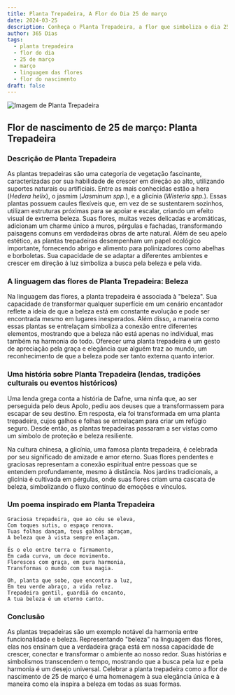 ```yaml
---
title: Planta Trepadeira, A Flor do Dia 25 de março
date: 2024-03-25
description: Conheça o Planta Trepadeira, a flor que simboliza o dia 25 de março e seu significado 'Beleza'. Explore a beleza e o simbolismo desta flor encantadora.
author: 365 Dias
tags:
  - planta trepadeira
  - flor do dia
  - 25 de março
  - março
  - linguagem das flores
  - flor do nascimento
draft: false
---
```


![Imagem de Planta Trepadeira](https://cdn.pixabay.com/photo/2016/06/12/22/30/wall-1453158_1280.jpg#center)


## Flor de nascimento de 25 de março: Planta Trepadeira

### Descrição de Planta Trepadeira

As plantas trepadeiras são uma categoria de vegetação fascinante, caracterizadas por sua habilidade de crescer em direção ao alto, utilizando suportes naturais ou artificiais. Entre as mais conhecidas estão a hera (_Hedera helix_), o jasmim (_Jasminum spp._), e a glicínia (_Wisteria spp._). Essas plantas possuem caules flexíveis que, em vez de se sustentarem sozinhos, utilizam estruturas próximas para se apoiar e escalar, criando um efeito visual de extrema beleza. Suas flores, muitas vezes delicadas e aromáticas, adicionam um charme único a muros, pérgulas e fachadas, transformando paisagens comuns em verdadeiras obras de arte natural. Além de seu apelo estético, as plantas trepadeiras desempenham um papel ecológico importante, fornecendo abrigo e alimento para polinizadores como abelhas e borboletas. Sua capacidade de se adaptar a diferentes ambientes e crescer em direção à luz simboliza a busca pela beleza e pela vida.

### A linguagem das flores de Planta Trepadeira: Beleza

Na linguagem das flores, a planta trepadeira é associada à "beleza". Sua capacidade de transformar qualquer superfície em um cenário encantador reflete a ideia de que a beleza está em constante evolução e pode ser encontrada mesmo em lugares inesperados. Além disso, a maneira como essas plantas se entrelaçam simboliza a conexão entre diferentes elementos, mostrando que a beleza não está apenas no individual, mas também na harmonia do todo. Oferecer uma planta trepadeira é um gesto de apreciação pela graça e elegância que alguém traz ao mundo, um reconhecimento de que a beleza pode ser tanto externa quanto interior.

### Uma história sobre Planta Trepadeira (lendas, tradições culturais ou eventos históricos)

Uma lenda grega conta a história de Dafne, uma ninfa que, ao ser perseguida pelo deus Apolo, pediu aos deuses que a transformassem para escapar de seu destino. Em resposta, ela foi transformada em uma planta trepadeira, cujos galhos e folhas se entrelaçam para criar um refúgio seguro. Desde então, as plantas trepadeiras passaram a ser vistas como um símbolo de proteção e beleza resiliente.

Na cultura chinesa, a glicínia, uma famosa planta trepadeira, é celebrada por seu significado de amizade e amor eterno. Suas flores pendentes e graciosas representam a conexão espiritual entre pessoas que se entendem profundamente, mesmo à distância. Nos jardins tradicionais, a glicínia é cultivada em pérgulas, onde suas flores criam uma cascata de beleza, simbolizando o fluxo contínuo de emoções e vínculos.

### Um poema inspirado em Planta Trepadeira

```
Graciosa trepadeira, que ao céu se eleva,  
Com toques sutis, o espaço renova.  
Tuas folhas dançam, teus galhos abraçam,  
A beleza que à vista sempre enlaçam.  

És o elo entre terra e firmamento,  
Em cada curva, um doce movimento.  
Floresces com graça, em pura harmonia,  
Transformas o mundo com tua magia.  

Oh, planta que sobe, que encontra a luz,  
Em teu verde abraço, a vida reluz.  
Trepadeira gentil, guardiã do encanto,  
A tua beleza é um eterno canto.
```

### Conclusão

As plantas trepadeiras são um exemplo notável da harmonia entre funcionalidade e beleza. Representando "beleza" na linguagem das flores, elas nos ensinam que a verdadeira graça está em nossa capacidade de crescer, conectar e transformar o ambiente ao nosso redor. Suas histórias e simbolismos transcendem o tempo, mostrando que a busca pela luz e pela harmonia é um desejo universal. Celebrar a planta trepadeira como a flor de nascimento de 25 de março é uma homenagem à sua elegância única e à maneira como ela inspira a beleza em todas as suas formas.